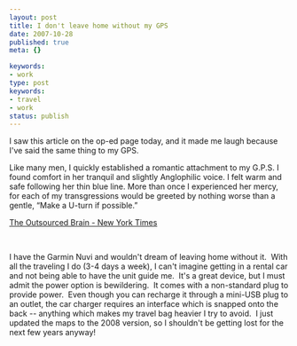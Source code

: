```yaml
---
layout: post
title: I don't leave home without my GPS
date: 2007-10-28
published: true
meta: {}

keywords:
- work
type: post
keywords:
- travel
- work
status: publish
---
```



I saw this article on the op-ed page today, and it made me laugh because I've said the same thing to my GPS. 

  <!-- blockquote  -->

Like many men, I quickly established a romantic attachment to my G.P.S. I found comfort in her tranquil and slightly Anglophilic voice. I felt warm and safe following her thin blue line. More than once I experienced her mercy, for each of my transgressions would be greeted by nothing worse than a gentle, “Make a U-turn if possible.”

 <!-- endblockquote  -->

[The Outsourced Brain - New York Times](http://www.nytimes.com/2007/10/26/opinion/26brooks.html?ex=1351137600&en=acdefb21f0a6f7ed&ei=5124&partner=permalink&exprod=permalink)



 



I have the Garmin Nuvi and wouldn't dream of leaving home without it.  With all the traveling I do (3-4 days a week), I can't imagine getting in a rental car and not being able to have the unit guide me.  It's a great device, but I must admit the power option is bewildering.  It comes with a non-standard plug to provide power.  Even though you can recharge it through a mini-USB plug to an outlet, the car charger requires an interface which is snapped onto the back -- anything which makes my travel bag heavier I try to avoid.  I just updated the maps to the 2008 version, so I shouldn't be getting lost for the next few years anyway!

